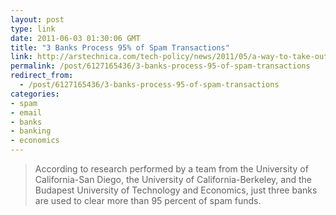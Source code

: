 ```yaml
---
layout: post
type: link
date: 2011-06-03 01:30:06 GMT
title: "3 Banks Process 95% of Spam Transactions"
link: http://arstechnica.com/tech-policy/news/2011/05/a-way-to-take-out-spammers-3-banks-process-95-of-spam-transactions.ars
permalink: /post/6127165436/3-banks-process-95-of-spam-transactions
redirect_from: 
  - /post/6127165436/3-banks-process-95-of-spam-transactions
categories:
- spam
- email
- banks
- banking
- economics
---
```

<blockquote>According to research performed by a team from the University of California-San Diego, the University of California-Berkeley, and the Budapest University of Technology and Economics, just three banks are used to clear more than 95 percent of spam funds.</blockquote>